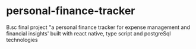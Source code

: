 # personal-finance-tracker
B.sc final project "a personal finance tracker for expense management and financial insights' built with react native, type script and postgreSql technologies
